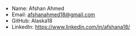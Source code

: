- Name: Afshan Ahmed
- Email: afshanahmed18@gmail.com
- GitHub: Alaska18
- LinkedIn: https://www.linkedin.com/in/afshana18/
